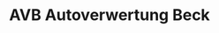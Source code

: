 ---
title: "AVB Autoverwertung Beck"
url: /gerhardshofen/avb-autoverwertung-beck/
shop: Autowerkstatt
---